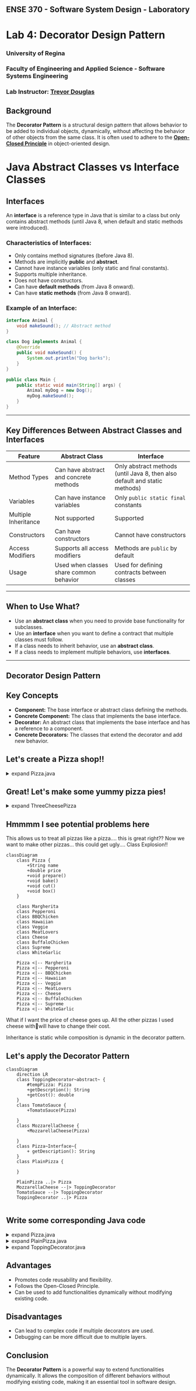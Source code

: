 ## ENSE 370 - Software System Design - Laboratory

# Lab 4: Decorator Design Pattern
### University of Regina
### Faculty of Engineering and Applied Science - Software Systems Engineering

### Lab Instructor: [Trevor Douglas](mailto:trevor.douglas@uregina.ca)

## Background
The **Decorator Pattern** is a structural design pattern that allows behavior to be added to individual objects, dynamically, without affecting the behavior of other objects from the same class. It is often used to adhere to the [**Open-Closed Principle**](./OpenClosed.md) in object-oriented design.

# Java Abstract Classes vs Interface Classes

## Interfaces
An **interface** is a reference type in Java that is similar to a class but only contains abstract methods (until Java 8, when default and static methods were introduced).

### Characteristics of Interfaces:
- Only contains method signatures (before Java 8).
- Methods are implicitly **public** and **abstract**.
- Cannot have instance variables (only static and final constants).
- Supports multiple inheritance.
- Does not have constructors.
- Can have **default methods** (from Java 8 onward).
- Can have **static methods** (from Java 8 onward).

### Example of an Interface:
```java
interface Animal {
    void makeSound(); // Abstract method
}

class Dog implements Animal {
    @Override
    public void makeSound() {
        System.out.println("Dog barks");
    }
}

public class Main {
    public static void main(String[] args) {
        Animal myDog = new Dog();
        myDog.makeSound();
    }
}
```

---

## Key Differences Between Abstract Classes and Interfaces
| Feature            | Abstract Class | Interface |
|-------------------|---------------|-----------|
| Method Types      | Can have abstract and concrete methods | Only abstract methods (until Java 8, then also default and static methods) |
| Variables        | Can have instance variables | Only `public static final` constants |
| Multiple Inheritance | Not supported | Supported |
| Constructors      | Can have constructors | Cannot have constructors |
| Access Modifiers | Supports all access modifiers | Methods are `public` by default |
| Usage            | Used when classes share common behavior | Used for defining contracts between classes |

---

## When to Use What?
- Use an **abstract class** when you need to provide base functionality for subclasses.
- Use an **interface** when you want to define a contract that multiple classes must follow.
- If a class needs to inherit behavior, use an **abstract class**.
- If a class needs to implement multiple behaviors, use **interfaces**.

---


## Decorator Design Pattern

## Key Concepts
- **Component:** The base interface or abstract class defining the methods.
- **Concrete Component:** The class that implements the base interface.
- **Decorator:** An abstract class that implements the base interface and has a reference to a component.
- **Concrete Decorators:** The classes that extend the decorator and add new behavior.


## Let's create a Pizza shop!!

<details>

<summary>expand Pizza.java</summary>

in `Pizza.java`
```java
public abstract class Pizza{


    public abstract void setDescription(String newDescription);
    public abstract String getDescription();
    public abstract void setCost(double newCost);
    public abstract double getCost();

    // I could use getter and setter methods for every 
    // potential Pizza topping
}
```
</details>

## Great!  Let's make some yummy pizza pies!

<details>
<summary>expand ThreeCheesePizza</summary>

```java
public class ThreeCheesePizza extends Pizza
{
    public  void setDescription(String newDescription)	{

    }
    
    public  String getDescription(){
        return "Mozza, Parmasen, Feta Cheese Pizza";

    }

    public  void setCost(double newCost){

    }

    public  double getCost(){
        return 10.00;
    }	
}
```
</details>

## Hmmmm  I see potential problems here
This allows us to treat all pizzas like a pizza.... this is great right?? Now we want to make other pizzas... this could get ugly.... Class Explosion!!

```mermaid
classDiagram
    class Pizza {
        +String name
        +double price
        +void prepare()
        +void bake()
        +void cut()
        +void box()
    }

    class Margherita
    class Pepperoni
    class BBQChicken
    class Hawaiian
    class Veggie
    class MeatLovers
    class Cheese
    class BuffaloChicken
    class Supreme
    class WhiteGarlic

    Pizza <|-- Margherita
    Pizza <|-- Pepperoni
    Pizza <|-- BBQChicken
    Pizza <|-- Hawaiian
    Pizza <|-- Veggie
    Pizza <|-- MeatLovers
    Pizza <|-- Cheese
    Pizza <|-- BuffaloChicken
    Pizza <|-- Supreme
    Pizza <|-- WhiteGarlic
```

What if I want the price of cheese goes up.  All the other pizzas I used cheese withwill have to change their cost.

Inheritance is static while composition is dynamic in the decorator pattern.

## Let's apply the Decorator Pattern

```mermaid
classDiagram
    direction LR
    class ToppingDecorator~abstract~ {
        #tempPizza: Pizza
        +getDescrption(): String
        +getCost(): double
    }
    class TomatoSauce {
        +TomatoSauce(Pizza) 
        
    }
    class MozzarellaCheese {
        +MozzarellaCheese(Pizza)
        
    }
    class Pizza~Interface~{
        + getDescription(): String
    }
    class PlainPizza {
        
    }

    PlainPizza ..|> Pizza
    MozzarellaCheese --|> ToppingDecorator 
    TomatoSauce --|> ToppingDecorator
    ToppingDecorator ..|> Pizza


```
## Write some corresponding Java code

<details>
<summary>expand Pizza.java</summary>

```java
public interface Pizza {​

	public String getDescription();​

	public double getCost();​​

}

```
</details>

<details>
<summary>expand PlainPizza.java</summary>

```java
public class PlainPizza implements Pizza{​

	public String getDescription(){
        return "Base Pizza";
    }​

	public double getCost(){
        return 4.00;
    }​​

}

```
</details>

<details>
<summary>expand ToppingDecorator.java</summary>

```Java
public abstract class ToppingDecorator implements Pizza {​

	protected Pizza tempPizza;​

	public ToppingDecorator(Pizza newPizza){​

		tempPizza = newPizza;​

	}		​

​
	public String getDescription(){​

		return tempPizza.getDescription();​

	}​

​
	public double getCost(){​

		return tempPizza.getCost();​

	}​
}
```

</details>

## Advantages
- Promotes code reusability and flexibility.
- Follows the Open-Closed Principle.
- Can be used to add functionalities dynamically without modifying existing code.

## Disadvantages
- Can lead to complex code if multiple decorators are used.
- Debugging can be more difficult due to multiple layers.

## Conclusion
The **Decorator Pattern** is a powerful way to extend functionalities dynamically. It allows the composition of different behaviors without modifying existing code, making it an essential tool in software design.

